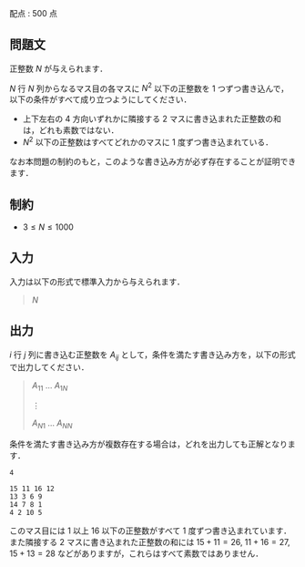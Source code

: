 配点 : $500$ 点

## 問題文

正整数 $N$ が与えられます．

$N$ 行 $N$ 列からなるマス目の各マスに $N^2$ 以下の正整数を $1$ つずつ書き込んで，以下の条件がすべて成り立つようにしてください．

- 上下左右の $4$ 方向いずれかに隣接する $2$ マスに書き込まれた正整数の和は，どれも素数ではない．
- $N^2$ 以下の正整数はすべてどれかのマスに $1$ 度ずつ書き込まれている．

なお本問題の制約のもと，このような書き込み方が必ず存在することが証明できます．

## 制約

- $3\leq N\leq 1000$

## 入力

入力は以下の形式で標準入力から与えられます．

> $N$

## 出力

$i$ 行 $j$ 列に書き込む正整数を $A_{ij}$ として，条件を満たす書き込み方を，以下の形式で出力してください．

> $A_{11}$ $\ldots$ $A_{1N}$
> 
> $\vdots$
> 
> $A_{N1}$ $\ldots$ $A_{NN}$

条件を満たす書き込み方が複数存在する場合は，どれを出力しても正解となります．

```input1
4
```

```output1
15 11 16 12
13 3 6 9
14 7 8 1
4 2 10 5
```

このマス目には $1$ 以上 $16$ 以下の正整数がすべて $1$ 度ずつ書き込まれています．また隣接する $2$ マスに書き込まれた正整数の和には
$15+11=26$, $11+16=27$, $15+13=28$ などがありますが，これらはすべて素数ではありません．